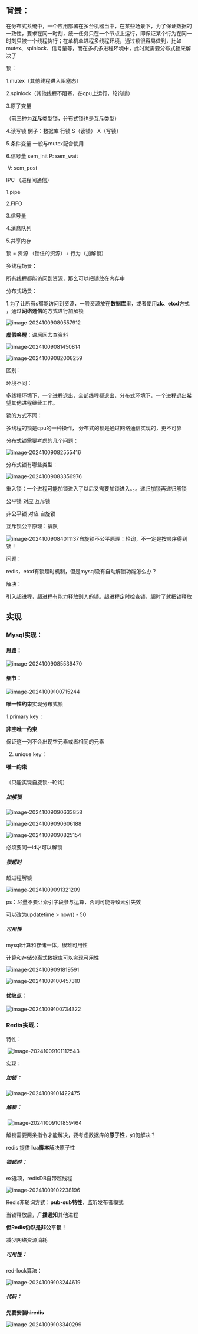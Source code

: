## 背景：

在分布式系统中，一个应用部署在多台机器当中，在某些场景下，为了保证数据的一致性，要求在同一时刻，统一任务只在一个节点上运行，即保证某个行为在同一时刻只被一个线程执行；在单机单进程多线程环境，通过锁很容易做到，比如mutex、spinlock、信号量等，而在多机多进程环境中，此时就需要分布式锁来解决了

锁：

1.mutex（其他线程进入阻塞态）

2.spinlock（其他线程不阻塞，在cpu上运行，轮询锁）

3.原子变量

（前三种为**互斥**类型锁，分布式锁也是互斥类型）

4.读写锁               例子：数据库 行锁 S（读锁） X（写锁）

5.条件变量			一般与mutex配合使用

6.信号量              sem_init          P: sem_wait

​													V: sem_post

IPC （进程间通信）

1.pipe

2.FIFO

3.信号量

4.消息队列

5.共享内存  



锁 = 资源 （锁住的资源）+ 行为（加解锁）



多线程场景：

所有线程都能访问到资源，那么可以把锁放在内存中



分布式场景：

1.为了让所有s都能访问到资源，一般资源放在**数据库**里，或者使用**zk、etcd**方式 ，通过**网络通信**的方式进行加解锁



![image-20241009080557912](C:\Users\12280\AppData\Roaming\Typora\typora-user-images\image-20241009080557912.png)



**虚假唤醒**：课后回去查资料

![image-20241009081450814](C:\Users\12280\AppData\Roaming\Typora\typora-user-images\image-20241009081450814.png)

![image-20241009082008259](C:\Users\12280\AppData\Roaming\Typora\typora-user-images\image-20241009082008259.png)

区别：

环境不同：

多线程环境下，一个进程退出，全部线程都退出，分布式环境下，一个进程退出希望其他进程继续工作。

锁的方式不同：

多线程的锁是cpu的一种操作， 分布式的锁是通过网络通信实现的，更不可靠





分布式锁需要考虑的几个问题：

![image-20241009082555416](C:\Users\12280\AppData\Roaming\Typora\typora-user-images\image-20241009082555416.png)

分布式锁有哪些类型：

![image-20241009083356976](C:\Users\12280\AppData\Roaming\Typora\typora-user-images\image-20241009083356976.png)

重入锁：一个进程可能加锁进入了以后又需要加锁进入。。。递归加锁再递归解锁

公平锁 对应 互斥锁

非公平锁 对应 自旋锁



互斥锁公平原理：排队

![image-20241009084011137](C:\Users\12280\AppData\Roaming\Typora\typora-user-images\image-20241009084011137.png)自旋锁不公平原理：轮询，不一定是按顺序得到锁！

问题：

redis，etcd有锁超时机制，但是mysql没有自动解锁功能怎么办？

解决：

​	引入超进程，超进程有能力释放别人的锁。超进程定时检查锁，超时了就把锁释放

## 实现

### Mysql实现：

#### 思路：

![image-20241009085539470](C:\Users\12280\AppData\Roaming\Typora\typora-user-images\image-20241009085539470.png)

#### 细节：

![image-20241009100715244](C:\Users\12280\AppData\Roaming\Typora\typora-user-images\image-20241009100715244.png)

**唯一性约束**实现分布式锁

1.primary key：

**非空唯一约束**

保证这一列不会出现空元素或者相同的元素

2. unique key：

**唯一约束**



### 

（只能实现自旋锁--轮询）

##### 加解锁

![image-20241009090633858](C:\Users\12280\AppData\Roaming\Typora\typora-user-images\image-20241009090633858.png)

![image-20241009090606188](C:\Users\12280\AppData\Roaming\Typora\typora-user-images\image-20241009090606188.png)

![image-20241009090825154](C:\Users\12280\AppData\Roaming\Typora\typora-user-images\image-20241009090825154.png)

必须要同一id才可以解锁



##### 锁超时

超进程解锁 

![image-20241009091321209](C:\Users\12280\AppData\Roaming\Typora\typora-user-images\image-20241009091321209.png)

ps：尽量不要让索引字段参与运算，否则可能导致索引失效

可以改为updatetime > now() - 50

##### 可用性

mysql计算和存储一体，很难可用性

计算和存储分离式数据库可以实现可用性

![image-20241009091819591](C:\Users\12280\AppData\Roaming\Typora\typora-user-images\image-20241009091819591.png)

   ![image-20241009100457310](C:\Users\12280\AppData\Roaming\Typora\typora-user-images\image-20241009100457310.png)

#### 优缺点：

![image-20241009100734322](C:\Users\12280\AppData\Roaming\Typora\typora-user-images\image-20241009100734322.png)

### Redis实现：

特性：

​	![image-20241009101112543](C:\Users\12280\AppData\Roaming\Typora\typora-user-images\image-20241009101112543.png)

实现：



##### 加锁：

![image-20241009101422475](C:\Users\12280\AppData\Roaming\Typora\typora-user-images\image-20241009101422475.png)

##### 解锁：

​	![image-20241009101859464](C:\Users\12280\AppData\Roaming\Typora\typora-user-images\image-20241009101859464.png)

解锁需要两条指令才能解决，要考虑数据库的**原子性**，如何解决？

redis 提供 **lua脚本**解决原子性



##### 锁超时：

ex选项，redisDB自带超线程

![image-20241009102238196](C:\Users\12280\AppData\Roaming\Typora\typora-user-images\image-20241009102238196.png)



Redis非轮询方式：**pub-sub特性**，监听发布者模式

当锁释放后，**广播通知**其他进程

**但Redis仍然是非公平锁！**

减少网络资源消耗   



##### 可用性：

red-lock算法：

![image-20241009103244619](C:\Users\12280\AppData\Roaming\Typora\typora-user-images\image-20241009103244619.png)

##### 代码：

**先要安装hiredis**

![image-20241009103340299](C:\Users\12280\AppData\Roaming\Typora\typora-user-images\image-20241009103340299.png)